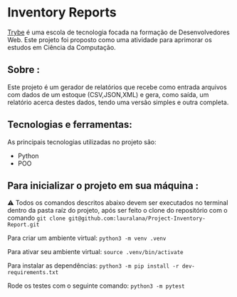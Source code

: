 # Inventory Reports

[Trybe](https://www.betrybe.com/) é uma escola de tecnologia focada na formação de Desenvolvedores Web. Este projeto foi proposto como uma atividade para aprimorar os estudos em Ciência da Computação.


## Sobre :

Este projeto é um gerador de relatórios que recebe como entrada arquivos com dados de um estoque (CSV,JSON,XML) e gera, como saída, um relatório acerca destes dados, tendo uma versão simples e outra completa.


## Tecnologias e ferramentas:

As principais tecnologias utilizadas no projeto são:
- Python
- POO 


## Para inicializar o projeto em sua máquina :

⚠️ Todos os comandos descritos abaixo devem ser executados no terminal dentro da pasta raíz do projeto, após ser feito o clone do repositório com o comando `git clone git@github.com:lauralana/Project-Inventory-Report.git`  
  
Para criar um ambiente virtual:
 `python3 -m venv .venv`
  
Para ativar seu ambiente virtual:
`source .venv/bin/activate`

Para instalar as dependências: 
`python3 -m pip install -r dev-requirements.txt`

Rode os testes com o seguinte comando:
`python3 -m pytest`

